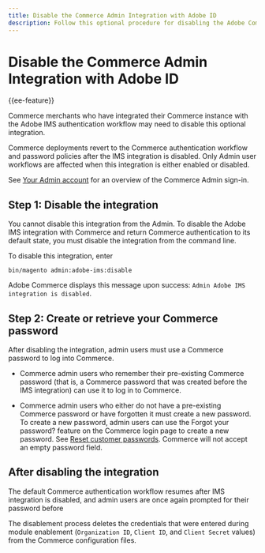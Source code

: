 ```yaml
---
title: Disable the Commerce Admin Integration with Adobe ID
description: Follow this optional procedure for disabling the Adobe Commerce Admin integration with Adobe IMS.
---
```

# Disable the Commerce Admin Integration with Adobe ID

{{ee-feature}}

Commerce merchants who have integrated their Commerce instance with the Adobe IMS authentication workflow may need to disable this optional integration. 

Commerce deployments revert to the Commerce authentication workflow and password policies after the IMS integration is disabled. Only Admin user workflows are affected when this integration is either enabled or disabled. 

See [Your Admin account](https://experienceleague.adobe.com/docs/commerce-admin/start/admin/admin-signin.html) for an overview of the Commerce Admin sign-in.


## Step 1: Disable the integration 

You cannot disable this integration from the Admin. To disable the Adobe IMS integration with Commerce and return Commerce authentication to its default state, you must disable the integration from the command line. 

To disable this integration, enter

`bin/magento admin:adobe-ims:disable`

Adobe Commerce displays this message upon success: `Admin Adobe IMS integration is disabled`.


## Step 2: Create or retrieve your Commerce password

After disabling the integration, admin users must use a Commerce password to log into Commerce.

*   Commerce admin users who remember their pre-existing Commerce password (that is, a Commerce password that was created before the IMS integration) can use it to log in to Commerce.

*   Commerce admin users who either do not have a pre-existing Commerce password or have forgotten it must create a new password. To create a new password, admin users can use the Forgot your password? feature on the Commerce login page to create a new password. See [Reset customer passwords](https://experienceleague.adobe.com/docs/commerce-admin/customers/customer-accounts/configure/password-reset.html). Commerce will not accept an empty password field.

## After disabling the integration

The default Commerce authentication workflow resumes after IMS integration is disabled, and admin users are once again prompted for their password before 

The disablement process deletes the credentials that were entered during module enablement (`Organization ID`, `Client ID`, and `Client Secret` values) from the Commerce configuration files.



